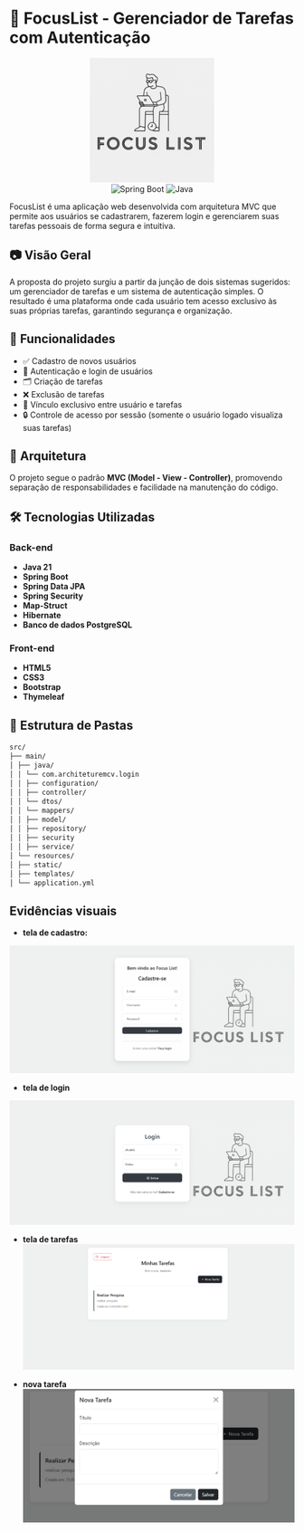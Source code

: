 # 📌 FocusList - Gerenciador de Tarefas com Autenticação

<p align="center">
    <img src="visualEvidency/focuslist.png" alt="FocusList" width="220"/> <br>
    <img src="https://www.vectorlogo.zone/logos/springio/springio-icon.svg" alt="Spring Boot" width="70" />
    <img src="https://www.vectorlogo.zone/logos/java/java-icon.svg" alt="Java" width="70" />
</p>
FocusList é uma aplicação web desenvolvida com arquitetura MVC que permite aos usuários se cadastrarem, fazerem login e gerenciarem suas tarefas pessoais de forma segura e intuitiva.

## 📷 Visão Geral

A proposta do projeto surgiu a partir da junção de dois sistemas sugeridos: um gerenciador de tarefas e um sistema de autenticação simples. O resultado é uma plataforma onde cada usuário tem acesso exclusivo às suas próprias tarefas, garantindo segurança e organização.

## 🚀 Funcionalidades

- ✅ Cadastro de novos usuários
- 🔐 Autenticação e login de usuários
- 🗂️ Criação de tarefas
- ❌ Exclusão de tarefas
- 👤 Vínculo exclusivo entre usuário e tarefas
- 🔒 Controle de acesso por sessão (somente o usuário logado visualiza suas tarefas)

## 🧱 Arquitetura

O projeto segue o padrão **MVC (Model - View - Controller)**, promovendo separação de responsabilidades e facilidade na manutenção do código.

## 🛠️ Tecnologias Utilizadas

### Back-end
- **Java 21**
- **Spring Boot**
- **Spring Data JPA**
- **Spring Security**
- **Map-Struct**
- **Hibernate**
- **Banco de dados PostgreSQL**

### Front-end
- **HTML5**
- **CSS3**
- **Bootstrap**
- **Thymeleaf**

## 📁 Estrutura de Pastas

```
src/
├── main/
│ ├── java/
│ │ └── com.architeturemcv.login
│ │ ├── configuration/
│ │ ├── controller/
│ │ └── dtos/
│ │ └── mappers/
│ │ ├── model/
│ │ ├── repository/
│ │ ├── security
│ │ ├── service/
│ └── resources/
│ ├── static/
│ ├── templates/
│ └── application.yml
```
## Evidências visuais

- **tela de cadastro:**

![telaCadastro.png](visualEvidency/telaCadastro.png)

- **tela de login**

![telaLogin.png](visualEvidency/telaLogin.png)

- **tela de tarefas**
![talaTarefas.png](visualEvidency/telaTarefas.png)

- **nova tarefa**
![novaTarefa.png](visualEvidency/novaTarefa.png)


